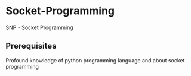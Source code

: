 # Socket-Programming
SNP - Socket Programming

## Prerequisites
Profound knowledge of python programming language and about socket programming
